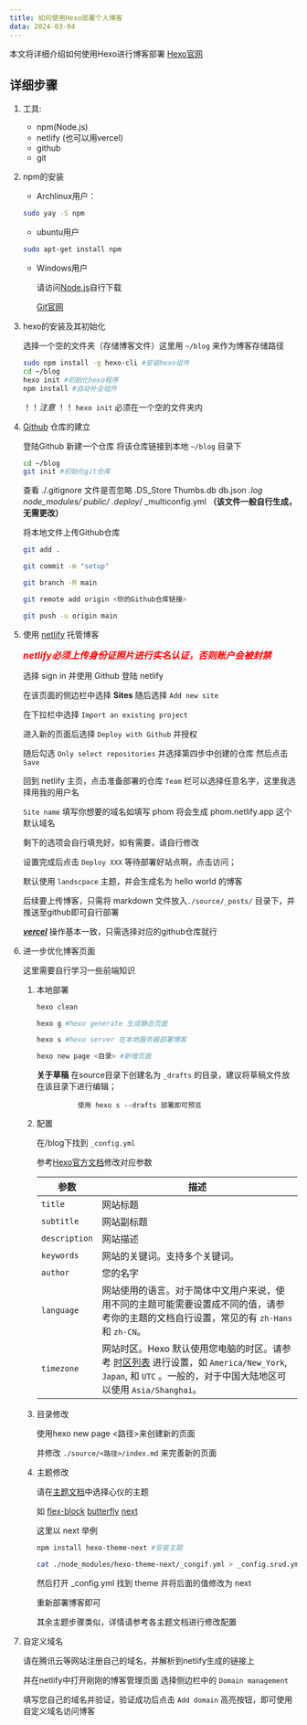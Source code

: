 ```yaml
---
title: 如何使用Hexo部署个人博客
data: 2024-03-04
---
```


   本文将详细介绍如何使用Hexo进行博客部署
   [Hexo官网](https://hexo.io/)

## 详细步骤

1. 工具:

    - npm(Node.js)
    - netlify (也可以用vercel)
    - github
    - git

2. npm的安装
   - Archlinux用户：

   ```sh
   sudo yay -S npm
   ```

   - ubuntu用户

   ```sh
   sudo apt-get install npm
   ```

   - Windows用户
     
     请访问[Node.js](https://nodejs.org/)自行下载
     
     [Git官网](https://git-scm.com/)


1. hexo的安装及其初始化

   选择一个空的文件夹（存储博客文件）这里用 `~/blog` 来作为博客存储路径

   ```sh
   sudo npm install -g hexo-cli #安装hexo组件
   cd ~/blog
   hexo init #初始化hexo程序
   npm install #自动补全组件
   ```

    ！！*注意* ！！ `hexo init` 必须在一个空的文件夹内

2. [Github](https://github.com/) 仓库的建立

   登陆Github
   新建一个仓库
   将该仓库链接到本地 `~/blog` 目录下

   ```sh
   cd ~/blog
   git init #初始化git仓库
   ```

   查看 ./.gitignore 文件是否忽略
   .DS_Store
   Thumbs.db
   db.json
   *.log
   node_modules/
   public/
   .deploy*/
   _multiconfig.yml
   **（该文件一般自行生成，无需更改）**

   将本地文件上传Github仓库

   ```sh
   git add .

   git commit -m "setup"

   git branch -M main

   git remote add origin <你的Github仓库链接>

   git push -u origin main
   ```

3. 使用 [netlify](https://app.netlify.com/) 托管博客

   <font color=Red size=3.5>***netlify必须上传身份证照片进行实名认证，否则账户会被封禁***</font>

   选择 sign in 并使用 Github 登陆 netlify

   在该页面的侧边栏中选择 **Sites** 随后选择 `Add new site`

   在下拉栏中选择 `Import an existing project`

   进入新的页面后选择 `Deploy with Github` 并授权

   随后勾选 `Only select repositories` 并选择第四步中创建的仓库 然后点击 `Save`

   回到 netlify 主页，点击准备部署的仓库 `Team` 栏可以选择任意名字，这里我选择用我的用户名

   `Site name` 填写你想要的域名如填写 phom 将会生成 phom.netlify.app 这个默认域名

   剩下的选项会自行填充好，如有需要，请自行修改

   设置完成后点击 `Deploy XXX` 等待部署好站点啊，点击访问；

   默认使用 `landscpace` 主题，并会生成名为 hello world 的博客

   后续要上传博客，只需将 markdown 文件放入`./source/_posts/` 目录下，并推送至github即可自行部署

   ***[vercel](https://vercel.com/)*** 操作基本一致，只需选择对应的github仓库就行
   

4. 进一步优化博客页面

     这里需要自行学习一些前端知识

   1. 本地部署

      ```sh
      hexo clean
      
      hexo g #hexo generate 生成静态页面
      
      hexo s #hexo server 在本地服务器部署博客

      hexo new page <目录> #新增页面

      ```

      **关于草稿** 在source目录下创建名为 `_drafts` 的目录，建议将草稿文件放在该目录下进行编辑；

                    使用 hexo s --drafts 部署即可预览   

   2. 配置

      在/blog下找到 `_config.yml`

      参考[Hexo官方文档](https://hexo.io/zh-cn/docs/configuration)修改对应参数

      <table>
       <thead>
         <tr>
          <th>参数</th>
          <th>描述</th>
         </tr>
       </thead>
       <tbody>
        <tr>
         <td><code>title</code></td>
         <td>网站标题</td>
        </tr>
        <tr>
         <td><code>subtitle</code></td>
         <td>网站副标题</td>
        </tr>
        <tr>
         <td><code>description</code></td>
         <td>网站描述</td>
        </tr>
        <tr>
         <td><code>keywords</code></td>
         <td>网站的关键词。支持多个关键词。</td>
        </tr>
        <tr>
         <td><code>author</code></td>
         <td>您的名字</td>
        </tr>
        <tr>
         <td><code>language</code></td>
         <td>网站使用的语言。对于简体中文用户来说，使用不同的主题可能需要设置成不同的值，请参考你的主题的文档自行设置，常见的有 <code>zh-Hans</code>和 <code>zh-CN</code>。</td>
        </tr>
        <tr>
         <td><code>timezone</code></td>
         <td>网站时区。Hexo 默认使用您电脑的时区。请参考 <a target="_blank" rel="noopener external nofollow noreferrer" href="https://en.wikipedia.org/wiki/List_of_tz_database_time_zones">时区列表</a> 进行设置，如 <code>America/New_York</code>, <code>Japan</code>, 和 <code>UTC</code> 。一般的，对于中国大陆地区可以使用 <code>Asia/Shanghai</code>。</td>
        </tr>
       </tbody>
      </table>
   3. 目录修改
      
      使用hexo new page <路径>来创建新的页面

      并修改 `./source/<路径>/index.md` 来完善新的页面

   4. 主题修改
      
      请在[主题文档](https://hexo.io/themes/)中选择心仪的主题

      如 [flex-block](https://github.com/miiiku/hexo-theme-flexblock) [butterfly](https://butterfly.js.org/) [next](https://theme-next.js.org/)

      这里以 next 举例

      ```sh 
      npm install hexo-theme-next #安装主题
      
      cat ./node_modules/hexo-theme-next/_congif.yml > _config.srud.yml #将配置文件拷贝至主目录

      ```
      然后打开 _config.yml 找到 theme 并将后面的值修改为 next
      
      重新部署博客即可

      其余主题步骤类似，详情请参考各主题文档进行修改配置

5. 自定义域名
   
   请在腾讯云等网站注册自己的域名，并解析到netlify生成的链接上

   并在netlify中打开刚刚的博客管理页面 选择侧边栏中的 `Domain management`

   填写您自己的域名并验证，验证成功后点击 `Add domain` 高亮按钮，即可使用自定义域名访问博客
   